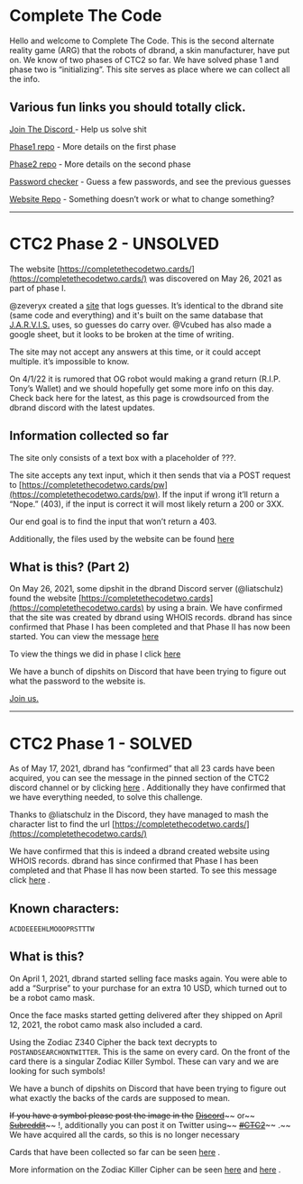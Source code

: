 # Complete The Code

Hello and welcome to Complete The Code. This is the second alternate reality game (ARG) that the robots of dbrand, a skin manufacturer, have put on. We know of two phases of CTC2 so far.  We have solved phase 1 and phase two is “initializing”. This site serves as place where we can collect all the info.

## Various fun links you should totally click.

[Join The Discord ](discord.com/dbrand)- Help us solve shit

[Phase1 repo](https://phase1.completethecode.com) - More details on the first phase

[Phase2 repo](https://phase2.completethecode.com) - More details on the second phase

[Password checker](password.completethecode.com) - Guess a few passwords, and see the previous guesses

[Website Repo](https://github.com/Complete-the-Code/Landing-page) - Something doesn’t work or what to change something?

---

# CTC2 Phase 2 - UNSOLVED

The website [https://completethecodetwo.cards/](https://completethecodetwo.cards/) was discovered on May 26, 2021 as part of phase I.

@zeveryx created a [site](https://ctc2.zevaryx.com) that logs guesses. It’s identical to the dbrand site (same code and everything) and it's built on the same database that [J.A.R.V.I.S.](https://git.zevaryx.com/stark-industries/j.a.r.v.i.s.) uses, so guesses do carry over. @Vcubed has also made a google sheet, but it looks to be broken at the time of writing.

The site may not accept any answers at this time, or it could accept multiple. it’s impossible to know.

On 4/1/22 it is rumored that OG robot would making a grand return (R.I.P. Tony’s Wallet) and we should hopefully get some more info on this day. Check back here for the latest, as this page is crowdsourced from the dbrand discord with the latest updates.

## Information collected so far

The site only consists of a text box with a placeholder of ???.

The site accepts any text input, which it then sends that via a POST request to [https://completethecodetwo.cards/pw](https://completethecodetwo.cards/pw). If the input if wrong it’ll return a “Nope.” (403), if the input is correct it will most likely return a 200 or 3XX.

Our end goal is to find the input that won’t return a 403.

Additionally, the files used by the website can be found  [here](https://github.com/Complete-the-Code/ctc2-phase-2/tree/master/page-files/)

## What is this? (Part 2)

On May 26, 2021, some dipshit in the dbrand Discord server (@liatschulz) found the website [https://completethecodetwo.cards](https://completethecodetwo.cards) by using a brain. We have confirmed that the site was created by dbrand using WHOIS records. dbrand has since confirmed that Phase I has been completed and that Phase II has now been started. You can view the message  [here](https://discord.com/channels/520021794380447745/832309320934621234/847171349113471046)

To view the things we did in phase I click  [here](http://phase1.completethecode.com/)

We have a bunch of dipshits on Discord that have been trying to figure out what the password to the website is.

[Join us.](https://discord.gg/dbrand)

---

# CTC2 Phase 1 - SOLVED

As of May 17, 2021, dbrand has “confirmed” that all 23 cards have been acquired, you can see the message in the pinned section of the CTC2 discord channel or by clicking  [here](https://discord.com/channels/520021794380447745/832309320934621234/843974368287653939) . Additionally they have confirmed that we have everything needed, to solve this challenge.

Thanks to @liatschulz in the Discord, they have managed to mash the character list to find the url [https://completethecodetwo.cards/](https://completethecodetwo.cards/)

We have confirmed that this is indeed a dbrand created website using WHOIS records. dbrand has since confirmed that Phase I has been completed and that Phase II has now been started. To see this message click  [here](https://discord.com/channels/520021794380447745/832309320934621234/847171349113471046) .

## Known characters:

`ACDDEEEEHLMOOOPRSTTTW`

## What is this?

On April 1, 2021, dbrand started selling face masks again. You were able to add a “Surprise” to your purchase for an extra 10 USD, which turned out to be a robot camo mask.

Once the face masks started getting delivered after they shipped on April 12, 2021, the robot camo mask also included a card.

Using the Zodiac Z340 Cipher the back text decrypts to `POSTANDSEARCHONTWITTER`. This is the same on every card. On the front of the card there is a singular Zodiac Killer Symbol. These can vary and we are looking for such symbols!

We have a bunch of dipshits on Discord that have been trying to figure out what exactly the backs of the cards are supposed to mean.

~~If you have a symbol please post the image in the~~  [~~Discord~~](https://discord.gg/dbrand)~~  or~~  [~~Subreddit~~](https://www.reddit.com/r/dbrand)~~ !, additionally you can post it on Twitter using~~  [~~#CTC2~~](https://twitter.com/hashtag/CTC2)~~ .~~ We have acquired all the cards, so this is no longer necessary

Cards that have been collected so far can be seen  [here](https://phase1.completethecode.com/acquiredSymbols) .

More information on the Zodiac Killer Cipher can be seen  [here](http://zodiackillersite.com/viewtopic.php?f=23&t=5079)  and  [here](https://www.dcode.fr/zodiac-killer-cipher) .

